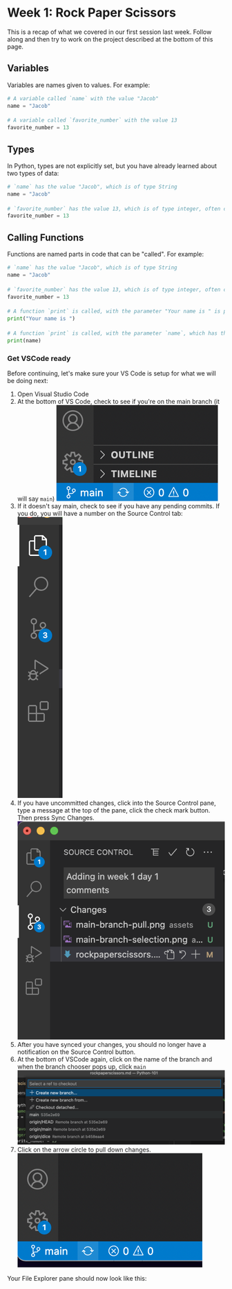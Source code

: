 # Week 1: Rock Paper Scissors

This is a recap of what we covered in our first session last week. Follow along and then try to work on the project described at the bottom of this page. 

## Variables

Variables are names given to values. For example:

```python
# A variable called `name` with the value "Jacob"
name = "Jacob"

# A variable called `favorite_number` with the value 13
favorite_number = 13
```

## Types

In Python, types are not explicitly set, but you have already learned about two types of data:

```python
# `name` has the value "Jacob", which is of type String
name = "Jacob"

# `favorite_number` has the value 13, which is of type integer, often called int
favorite_number = 13
```

## Calling Functions

Functions are named parts in code that can be "called". For example:

```python
# `name` has the value "Jacob", which is of type String
name = "Jacob"

# `favorite_number` has the value 13, which is of type integer, often called int
favorite_number = 13

# A function `print` is called, with the parameter "Your name is " is passed in
print("Your name is ")

# A function `print` is called, with the parameter `name`, which has the value "Jacob" is passed in
print(name)
```

### Get VSCode ready
Before continuing, let's make sure your VS Code is setup for what we will be doing next:
1. Open Visual Studio Code
2. At the bottom of VS Code, check to see if you're on the main branch (it will say `main`)
![Branch at the bottom of the VSCode window](../assets/main-branch-pull.png)
3. If it doesn't say main, check to see if you have any pending commits. If you do, you will have a number on the Source Control tab:
![Source control with a notification showing uncommitted changes](../assets/uncommitted-changes.png)
4. If you have uncommitted changes, click into the Source Control pane, type a message at the top of the pane, click the check mark button. Then press Sync Changes.
![Source Control panel open in VS Code with a commit in progress](../assets/commit-view.png)
5. After you have synced your changes, you should no longer have a notification on the Source Control button. 
6. At the bottom of VSCode again, click on the name of the branch and when the branch chooser pops up, click `main`
![Branch choosing window in VSCode](../assets/main-branch-selection.png)
7. Click on the arrow circle to pull down changes. 
![Branch at the bottom of VSCode window](../assets/main-pull-changes.png)

Your File Explorer pane should now look like this:
